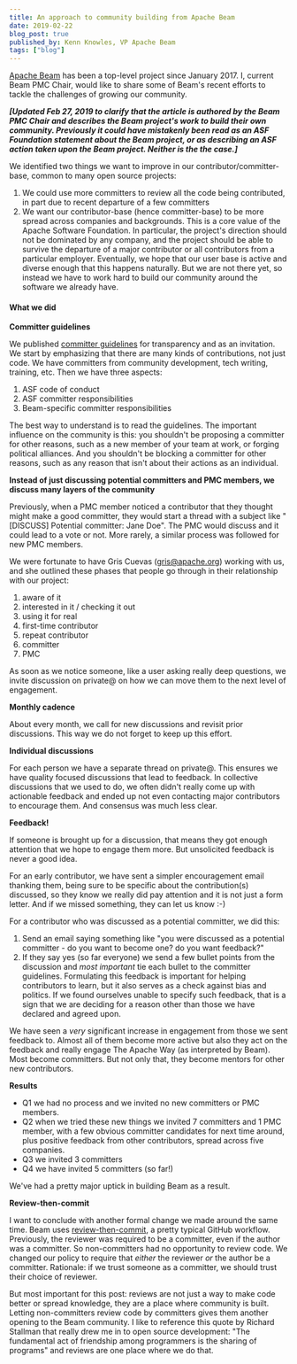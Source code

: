 ```yaml
---
title: An approach to community building from Apache Beam
date: 2019-02-22
blog_post: true
published_by: Kenn Knowles, VP Apache Beam
tags: ["blog"]
---
```


[Apache Beam](https://beam.apache.org/) has been a top-level project since January 2017. I, current Beam PMC Chair,
would like to share some of Beam's recent efforts to tackle the challenges of growing our community.

_**[Updated Feb 27, 2019 to clarify that the article is authored by the Beam PMC Chair and describes the Beam project's
work to build their own community. Previously it could have mistakenly been read as an ASF Foundation statement about
the Beam project, or as describing an ASF action taken upon the Beam project. Neither is the the case.]**_

We identified two things we want to improve in our contributor/committer-base, common to many open source projects:

1. We could use more committers to review all the code being contributed, in part due to recent departure of a few committers
1. We want our contributor-base (hence committer-base) to be more spread across companies and backgrounds. This is a
core value of the Apache Software Foundation. In particular, the project's direction should not be dominated by any
company, and the project should be able to survive the departure of a major contributor or all contributors from a
particular employer. Eventually, we hope that our user base is active and diverse enough that this happens naturally.
But we are not there yet, so instead we have to work hard to build our community around the software we already have.

#### What we did

**Committer guidelines**

We published [committer guidelines](https://beam.apache.org/contribute/become-a-committer) for transparency and as an
invitation. We start by emphasizing that there are many kinds of contributions, not just code. We have committers from
community development, tech writing, training, etc. Then we have three aspects:

1. ASF code of conduct
1. ASF committer responsibilities
1. Beam-specific committer responsibilities

The best way to understand is to read the guidelines. The important influence on the community is this: you shouldn't
be proposing a committer for other reasons, such as a new member of your team at work, or forging political alliances.
And you shouldn't be blocking a committer for other reasons, such as any reason that isn't about their actions as an
individual.

**Instead of just discussing potential committers and PMC members, we discuss many layers of the community**

Previously, when a PMC member noticed a contributor that they thought might make a good committer, they would start a
thread with a subject like "[DISCUSS] Potential committer: Jane Doe". The PMC would discuss and it could lead to a vote
or not. More rarely, a similar process was followed for new PMC members.

We were fortunate to have Gris Cuevas (gris@apache.org) working with us, and she outlined these phases that people go
through in their relationship with our project:

1. aware of it
1. interested in it / checking it out
1. using it for real
1. first-time contributor
1. repeat contributor
1. committer
1. PMC

As soon as we notice someone, like a user asking really deep questions, we invite discussion on private@ on how we can
move them to the next level of engagement.

**Monthly cadence**

About every month, we call for new discussions and revisit prior discussions. This way we do not forget to keep up this
effort.

**Individual discussions**

For each person we have a separate thread on private@. This ensures we have quality focused discussions that lead to
feedback. In collective discussions that we used to do, we often didn't really come up with actionable feedback and
ended up not even contacting major contributors to encourage them. And consensus was much less clear.

**Feedback!**

If someone is brought up for a discussion, that means they got enough attention that we hope to engage them more.
But unsolicited feedback is never a good idea.

For an early contributor, we have sent a simpler encouragement email thanking them, being sure to be specific about the
contribution(s) discussed, so they know we really did pay attention and it is not just a form letter. And if we missed
something, they can let us know :-)

For a contributor who was discussed as a potential committer, we did this:

1. Send an email saying something like "you were discussed as a potential committer - do you want to become one? do you
want feedback?"
1. If they say yes (so far everyone) we send a few bullet points from the discussion and *most important* tie each
bullet to the committer guidelines. Formulating this feedback is important for helping contributors to learn, but it
also serves as a check against bias and politics. If we found ourselves unable to specify such feedback, that is a sign
that we are deciding for a reason other than those we have declared and agreed upon.

We have seen a _very_ significant increase in engagement from those we sent feedback to. Almost all of them become more
active but also they act on the feedback and really engage The Apache Way (as interpreted by Beam). Most become
committers. But not only that, they become mentors for other new contributors.

**Results**

* Q1 we had no process and we invited no new committers or PMC members.
* Q2 when we tried these new things we invited 7 committers and 1 PMC member, with a few obvious committer candidates
for next time around, plus positive feedback from other contributors, spread across five companies.
* Q3 we invited 3 committers
* Q4 we have invited 5 committers (so far!) 

We've had a pretty major uptick in building Beam as a result.

**Review-then-commit**

I want to conclude with another formal change we made around the same time. Beam uses
[review-then-commit](https://www.apache.org/foundation/glossary.html#RTC), a pretty typical GitHub workflow. Previously,
the reviewer was required to be a committer, even if the author was a committer. So non-committers had no opportunity
to review code. We changed our policy to require that _either_ the reviewer _or_ the author be a committer. Rationale:
if we trust someone as a committer, we should trust their choice of reviewer.

But most important for this post: reviews are not just a way to make code better or spread knowledge, they are a place
where community is built. Letting non-committers review code by committers gives them another opening to the Beam
community. I like to reference this quote by Richard Stallman that really drew me in to open source development:
"The fundamental act of friendship among programmers is the sharing of programs" and reviews are one place where we do
that.

